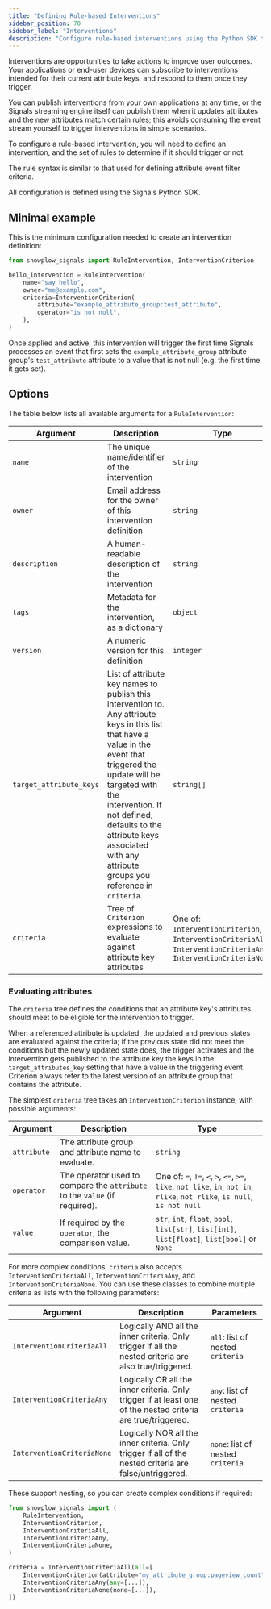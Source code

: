 ```yaml
---
title: "Defining Rule-based Interventions"
sidebar_position: 70
sidebar_label: "Interventions"
description: "Configure rule-based interventions using the Python SDK to trigger automated actions when attribute conditions are met."
---
```


Interventions are opportunities to take actions to improve user outcomes.
Your applications or end-user devices can subscribe to interventions intended for their current attribute keys, and respond to them once they trigger.

You can publish interventions from your own applications at any time, or the Signals streaming engine itself can publish them when it updates attributes and the new attributes match certain rules; this avoids consuming the event stream yourself to trigger interventions in simple scenarios.

To configure a rule-based intervention, you will need to define an intervention, and the set of rules to determine if it should trigger or not.

The rule syntax is similar to that used for defining attribute event filter criteria.

All configuration is defined using the Signals Python SDK.

## Minimal example

This is the minimum configuration needed to create an intervention definition:

```python
from snowplow_signals import RuleIntervention, InterventionCriterion

hello_intervention = RuleIntervention(
    name="say_hello",
    owner="me@example.com",
    criteria=InterventionCriterion(
        attribute="example_attribute_group:test_attribute",
        operator="is not null",
    ),
)
```

Once applied and active, this intervention will trigger the first time Signals processes an event that first sets the `example_attribute_group` attribute group's `test_attribute` attribute to a value that is not null (e.g. the first time it gets set).

## Options

The table below lists all available arguments for a `RuleIntervention`:

| Argument | Description | Type | Required? |
| --- | --- | --- | --- |
| `name` | The unique name/identifier of the intervention | `string` | ✅ |
| `owner` | Email address for the owner of this intervention definition | `string` | ✅ |
| `description` | A human-readable description of the intervention | `string` | ❌ |
| `tags` | Metadata for the intervention, as a dictionary | `object` | ❌ |
| `version` | A numeric version for this definition | `integer` | ❌ |
| `target_attribute_keys` | List of attribute key names to publish this intervention to. Any attribute keys in this list that have a value in the event that triggered the update will be targeted with the intervention. If not defined, defaults to the attribute keys associated with any attribute groups you reference in `criteria`. | `string[]` | ❌ |
| `criteria` | Tree of `Criterion` expressions to evaluate against attribute key attributes | One of: `InterventionCriterion`, `InterventionCriteriaAll`, `InterventionCriteriaAny`, `InterventionCriteriaNone` | ✅ |

### Evaluating attributes

The `criteria` tree defines the conditions that an attribute key's attributes should meet to be eligible for the intervention to trigger.

When a referenced attribute is updated, the updated and previous states are evaluated against the criteria; if the previous state did not meet the conditions but the newly updated state does, the trigger activates and the intervention gets published to the attribute key the keys in the `target_attributes_key` setting that have a value in the triggering event.
Criterion always refer to the latest version of an attribute group that contains the attribute.

The simplest `criteria` tree takes an `InterventionCriterion` instance, with possible arguments:

| Argument | Description | Type |
| --- | --- | --- |
| `attribute` | The attribute group and attribute name to evaluate. | `string` |
| `operator` | The operator used to compare the `attribute` to the `value` (if required). | One of: `=`, `!=`, `<`, `>`, `<=`, `>=`, `like`, `not like`, `in`, `not in`, `rlike`, `not rlike`, `is null`, `is not null` |
| `value` | If required by the `operator`, the comparison value. | `str`, `int`, `float`, `bool`, `list[str]`, `list[int]`, `list[float]`, `list[bool]` or `None` |

For more complex conditions, `criteria` also accepts `InterventionCriteriaAll`, `InterventionCriteriaAny`, and `InterventionCriteriaNone`.
You can use these classes to combine multiple criteria as lists with the following parameters:

| Argument | Description | Parameters |
| --- | --- | --- |
| `InterventionCriteriaAll` | Logically AND all the inner criteria. Only trigger if all the nested criteria are also true/triggered. | `all`: list of nested `criteria` |
| `InterventionCriteriaAny` | Logically OR all the inner criteria. Only trigger if at least one of the nested criteria are true/triggered. | `any`: list of nested `criteria` |
| `InterventionCriteriaNone` | Logically NOR all the inner criteria. Only trigger if all of the nested criteria are false/untriggered. | `none`: list of nested `criteria` |

These support nesting, so you can create complex conditions if required:

```python
from snowplow_signals import (
    RuleIntervention,
    InterventionCriterion,
    InterventionCriteriaAll,
    InterventionCriteriaAny,
    InterventionCriteriaNone,
)

criteria = InterventionCriteriaAll(all=[
    InterventionCriterion(attribute="my_attribute_group:pageview_count", operator=">=", value=3),
    InterventionCriteriaAny(any=[...]),
    InterventionCriteriaNone(none=[...]),
])
```
